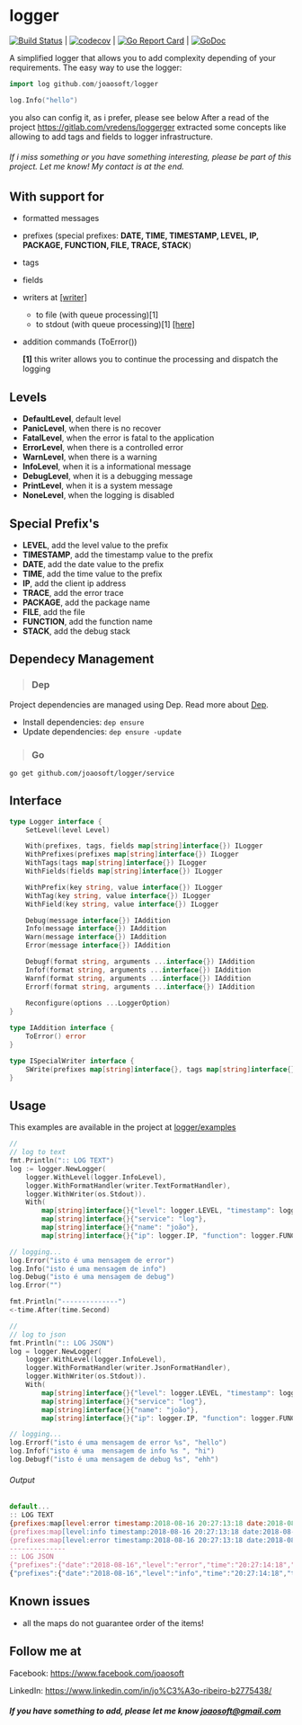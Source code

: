 # logger
[![Build Status](https://travis-ci.org/joaosoft/logger.svg?branch=master)](https://travis-ci.org/joaosoft/logger) | [![codecov](https://codecov.io/gh/joaosoft/logger/branch/master/graph/badge.svg)](https://codecov.io/gh/joaosoft/logger) | [![Go Report Card](https://goreportcard.com/badge/github.com/joaosoft/logger)](https://goreportcard.com/report/github.com/joaosoft/logger) | [![GoDoc](https://godoc.org/github.com/joaosoft/logger?status.svg)](https://godoc.org/github.com/joaosoft/logger)

A simplified logger that allows you to add complexity depending of your requirements.
The easy way to use the logger:
``` Go
import log github.com/joaosoft/logger

log.Info("hello")
```
you also can config it, as i prefer, please see below
After a read of the project https://gitlab.com/vredens/loggerger extracted some concepts like allowing to add tags and fields to logger infrastructure. 

###### If i miss something or you have something interesting, please be part of this project. Let me know! My contact is at the end.

## With support for
* formatted messages
* prefixes (special prefixes: **DATE, TIME, TIMESTAMP, LEVEL, IP, PACKAGE, FUNCTION, FILE, TRACE, STACK**)
* tags
* fields
* writers at [[writer]](https://github.com/joaosoft/writers/tree/master/bin/examples)
  * to file (with queue processing)[1] 
  * to stdout (with queue processing)[1] [[here]](https://github.com/joaosoft/writers/tree/master/examples)
* addition commands (ToError())
  
  **[1]** this writer allows you to continue the processing and dispatch the logging

## Levels
* **DefaultLevel**, default level
* **PanicLevel**, when there is no recover
* **FatalLevel**, when the error is fatal to the application
* **ErrorLevel**, when there is a controlled error
* **WarnLevel**, when there is a warning
* **InfoLevel**, when it is a informational message
* **DebugLevel**, when it is a debugging message
* **PrintLevel**, when it is a system message
* **NoneLevel**, when the logging is disabled

## Special Prefix's
* **LEVEL**, add the level value to the prefix
* **TIMESTAMP**, add the timestamp value to the prefix
* **DATE**, add the date value to the prefix
* **TIME**, add the time value to the prefix
* **IP**, add the client ip address
* **TRACE**, add the error trace
* **PACKAGE**, add the package name
* **FILE**, add the file
* **FUNCTION**, add the function name
* **STACK**, add the debug stack


## Dependecy Management 
>### Dep

Project dependencies are managed using Dep. Read more about [Dep](https://github.com/golang/dep).
* Install dependencies: `dep ensure`
* Update dependencies: `dep ensure -update`


>### Go
```
go get github.com/joaosoft/logger/service
```

## Interface 
```go
type Logger interface {
	SetLevel(level Level)

	With(prefixes, tags, fields map[string]interface{}) ILogger
	WithPrefixes(prefixes map[string]interface{}) ILogger
	WithTags(tags map[string]interface{}) ILogger
	WithFields(fields map[string]interface{}) ILogger

	WithPrefix(key string, value interface{}) ILogger
	WithTag(key string, value interface{}) ILogger
	WithField(key string, value interface{}) ILogger

	Debug(message interface{}) IAddition
	Info(message interface{}) IAddition
	Warn(message interface{}) IAddition
	Error(message interface{}) IAddition

	Debugf(format string, arguments ...interface{}) IAddition
	Infof(format string, arguments ...interface{}) IAddition
	Warnf(format string, arguments ...interface{}) IAddition
	Errorf(format string, arguments ...interface{}) IAddition
	
	Reconfigure(options ...LoggerOption)
}

type IAddition interface {
	ToError() error
}

type ISpecialWriter interface {
	SWrite(prefixes map[string]interface{}, tags map[string]interface{}, message interface{}, fields map[string]interface{}) (n int, err error)
}

```

## Usage 
This examples are available in the project at [logger/examples](https://github.com/joaosoft/logger/tree/master/examples)

```go
//
// log to text
fmt.Println(":: LOG TEXT")
log := logger.NewLogger(
    logger.WithLevel(logger.InfoLevel),
    logger.WithFormatHandler(writer.TextFormatHandler),
    logger.WithWriter(os.Stdout)).
    With(
        map[string]interface{}{"level": logger.LEVEL, "timestamp": logger.TIMESTAMP, "date": logger.DATE, "time": logger.TIME},
        map[string]interface{}{"service": "log"},
        map[string]interface{}{"name": "joão"},
        map[string]interface{}{"ip": logger.IP, "function": logger.FUNCTION, "file": logger.FILE})

// logging...
log.Error("isto é uma mensagem de error")
log.Info("isto é uma mensagem de info")
log.Debug("isto é uma mensagem de debug")
log.Error("")

fmt.Println("--------------")
<-time.After(time.Second)

//
// log to json
fmt.Println(":: LOG JSON")
log = logger.NewLogger(
    logger.WithLevel(logger.InfoLevel),
    logger.WithFormatHandler(writer.JsonFormatHandler),
    logger.WithWriter(os.Stdout)).
    With(
        map[string]interface{}{"level": logger.LEVEL, "timestamp": logger.TIMESTAMP, "date": logger.DATE, "time": logger.TIME},
        map[string]interface{}{"service": "log"},
        map[string]interface{}{"name": "joão"},
        map[string]interface{}{"ip": logger.IP, "function": logger.FUNCTION, "file": logger.FILE})

// logging...
log.Errorf("isto é uma mensagem de error %s", "hello")
log.Infof("isto é uma  mensagem de info %s ", "hi")
log.Debugf("isto é uma mensagem de debug %s", "ehh")
```

###### Output 

```javascript
default...
:: LOG TEXT
{prefixes:map[level:error timestamp:2018-08-16 20:27:13:18 date:2018-08-16 time:20:27:13:18] tags:map[service:log] message:isto é uma mensagem de error fields:map[name:joão] sufixes:map[ip:192.168.1.4 function:Example.ExampleDefaultLogger file:/Users/joaoribeiro/workspace/go/personal/src/logger/examples/main.go]}
{prefixes:map[level:info timestamp:2018-08-16 20:27:13:18 date:2018-08-16 time:20:27:13:18] tags:map[service:log] message:isto é uma mensagem de info fields:map[name:joão] sufixes:map[ip:192.168.1.4]}
{prefixes:map[level:error timestamp:2018-08-16 20:27:13:18 date:2018-08-16 time:20:27:13:18] tags:map[service:log] message: fields:map[name:joão] sufixes:map[ip:192.168.1.4 function:Example.ExampleDefaultLogger file:/Users/joaoribeiro/workspace/go/personal/src/logger/examples/main.go]}
--------------
:: LOG JSON
{"prefixes":{"date":"2018-08-16","level":"error","time":"20:27:14:18","timestamp":"2018-08-16 20:27:14:18"},"tags":{"service":"log"},"message":"isto é uma mensagem de error hello","fields":{"name":"joão"},"sufixes":{"file":"/Users/joaoribeiro/workspace/go/personal/src/logger/examples/main.go","function":"Example.ExampleDefaultLogger","ip":"192.168.1.4"}}
{"prefixes":{"date":"2018-08-16","level":"info","time":"20:27:14:18","timestamp":"2018-08-16 20:27:14:18"},"tags":{"service":"log"},"message":"isto é uma  mensagem de info hi ","fields":{"name":"joão"},"sufixes":{"ip":"192.168.1.4"}}
```

## Known issues
* all the maps do not guarantee order of the items! 


## Follow me at
Facebook: https://www.facebook.com/joaosoft

LinkedIn: https://www.linkedin.com/in/jo%C3%A3o-ribeiro-b2775438/

##### If you have something to add, please let me know joaosoft@gmail.com
